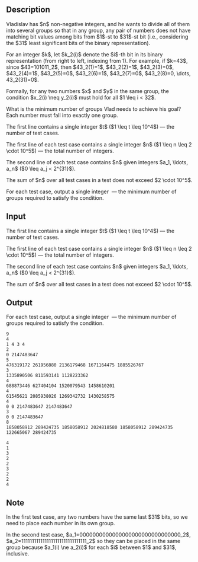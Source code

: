 ## Description

<div><p>Vladislav has $n$ non-negative integers, and he wants to divide <span class="tex-font-style-bf">all</span> of them into several groups so that in any group, any pair of numbers does not have matching bit values among bits from $1$-st to $31$-st bit (i.e., considering the $31$ least significant bits of the binary representation).</p><p>For an integer $k$, let $k_2(i)$ denote the $i$-th bit in its binary representation (from right to left, indexing from 1). For example, if $k=43$, since $43=101011_2$, then $43_2(1)=1$, $43_2(2)=1$, $43_2(3)=0$, $43_2(4)=1$, $43_2(5)=0$, $43_2(6)=1$, $43_2(7)=0$, $43_2(8)=0, \dots, 43_2(31)=0$.</p><p><span class="tex-font-style-bf">Formally, for any two numbers $x$ and $y$ in the same group, the condition $x_2(i) \neq y_2(i)$ must hold for all $1 \leq i &lt; 32$.</span></p><p>What is the minimum number of groups Vlad needs to achieve his goal? Each number must fall into exactly one group.</p></div><div class="input-specification"><p>The first line contains a single integer $t$ ($1 \leq t \leq 10^4$)&nbsp;— the number of test cases.</p><p>The first line of each test case contains a single integer $n$ ($1 \leq n \leq 2 \cdot 10^5$)&nbsp;— the total number of integers.</p><p>The second line of each test case contains $n$ given integers $a_1, \ldots, a_n$ ($0 \leq a_j &lt; 2^{31}$).</p><p>The sum of $n$ over all test cases in a test does not exceed $2 \cdot 10^5$.</p></div><div class="output-specification"><p>For each test case, output a single integer &nbsp;— the minimum number of groups required to satisfy the condition.</p></div>

## Input

<p>The first line contains a single integer $t$ ($1 \leq t \leq 10^4$)&nbsp;— the number of test cases.</p><p>The first line of each test case contains a single integer $n$ ($1 \leq n \leq 2 \cdot 10^5$)&nbsp;— the total number of integers.</p><p>The second line of each test case contains $n$ given integers $a_1, \ldots, a_n$ ($0 \leq a_j &lt; 2^{31}$).</p><p>The sum of $n$ over all test cases in a test does not exceed $2 \cdot 10^5$.</p>

## Output

<p>For each test case, output a single integer &nbsp;— the minimum number of groups required to satisfy the condition.</p>





```input1|2,3,6,7,10,11,14,15,18,19
9
4
1 4 3 4
2
0 2147483647
5
476319172 261956880 2136179468 1671164475 1885526767
3
1335890506 811593141 1128223362
4
688873446 627404104 1520079543 1458610201
4
61545621 2085938026 1269342732 1430258575
4
0 0 2147483647 2147483647
3
0 0 2147483647
8
1858058912 289424735 1858058912 2024818580 1858058912 289424735 122665067 289424735
```




```output1
4
1
3
2
2
3
2
2
4
```



## Note

<p>In the first test case, any two numbers have the same last $31$ bits, so we need to place each number in its own group.</p><p>In the second test case, $a_1=0000000000000000000000000000000_2$, $a_2=1111111111111111111111111111111_2$ so they can be placed in the same group because $a_1(i) \ne a_2(i)$ for each $i$ between $1$ and $31$, inclusive.</p>
